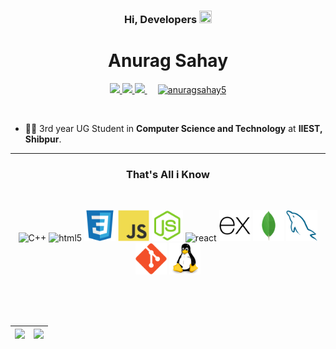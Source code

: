<h3 align="center">Hi, Developers <img src=https://media.tenor.com/nebZyl8oN7IAAAAj/wave-hello.gif width="20" height="20" /> </h3>
<h1 align="center"> Anurag Sahay</h1>

<p align="center">
  
<a href="mailto:anuragtbg@gmail.com">
  <img src="https://img.shields.io/badge/Gmail-D14836?style=for-the-badge&logo=gmail&logoColor=white" height=25>
</a>
  
<a href="https://www.linkedin.com/in/anurag-sahay-7523bb220/">
  <img src="https://img.shields.io/badge/linkedin-%230077B5.svg?&style=for-the-badge&logo=linkedin&logoColor=white" height=25>
</a> 
  
<a target="_blank" href=https://codeforces.com/profile/anurag_5>
  <img src="https://badges.joonhyung.xyz/codeforces/anurag_5.svg" height="25" />
</a>
&emsp13;  &emsp13;
<a target="_blank" href=https://github.com/anuragsahay5>
  <img src="https://komarev.com/ghpvc/?username=anuragsahay5" height="25" alt="anuragsahay5"/>
</a>

</p>
<br>

- 👨‍🎓 3rd year UG Student in **Computer Science and Technology** at **IIEST, Shibpur**.

<hr>
<h3 align="center">That's All i Know</h3>
<br>

<p align="center">
<img src="https://upload.wikimedia.org/wikipedia/commons/1/18/ISO_C%2B%2B_Logo.svg" alt="C++" width="50" height="50"/>
<img src=https://upload.wikimedia.org/wikipedia/commons/6/61/HTML5_logo_and_wordmark.svg alt=html5 width="50" height="50"/>
<img src=https://raw.githubusercontent.com/devicons/devicon/master/icons/css3/css3-original.svg alt=css3 width="50" height="50"/>
<img src=https://raw.githubusercontent.com/devicons/devicon/master/icons/javascript/javascript-original.svg alt=javascript width="50" height="50"/>
<img src=https://raw.githubusercontent.com/devicons/devicon/master/icons/nodejs/nodejs-original.svg alt=nodejs width="50" height="50"/>
<img src="https://upload.wikimedia.org/wikipedia/commons/a/a7/React-icon.svg" width="50" height="50" alt="react"/>
<!--  <img src=https://raw.githubusercontent.com/devicons/devicon/master/icons/react/react-original.svg alt=react width="50" height="50"/> -->
 <img src=https://raw.githubusercontent.com/devicons/devicon/master/icons/express/express-original.svg alt=express width="50" height="50"/>
<img src=https://raw.githubusercontent.com/devicons/devicon/master/icons/mongodb/mongodb-original.svg alt=mongodb width="50" height="50"/>
<img src=https://raw.githubusercontent.com/devicons/devicon/master/icons/mysql/mysql-original.svg alt=express width="50" height="50"/>
<img src=https://raw.githubusercontent.com/devicons/devicon/master/icons/git/git-original.svg alt=git width="50" height="50"/>
<img src=https://raw.githubusercontent.com/devicons/devicon/master/icons/linux/linux-original.svg alt=linux width="50" height="50"/>
</p>

<br><br><br>

|![](https://github-readme-stats.vercel.app/api?username=anuragsahay5&&show_icons=true&title_color=ffffff&icon_color=bb2acf&text_color=daf7dc&bg_color=151515)|![](https://github-readme-stats.vercel.app/api/top-langs/?username=anuragsahay5&layout=compact&theme=tokyonight&langs_count=10)|
|-|-|

<br>
<br>
